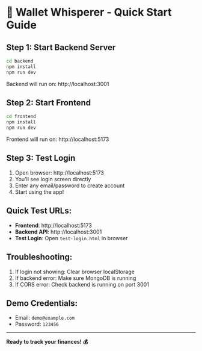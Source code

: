 # 🚀 Wallet Whisperer - Quick Start Guide

## Step 1: Start Backend Server
```bash
cd backend
npm install
npm run dev
```
Backend will run on: http://localhost:3001

## Step 2: Start Frontend
```bash
cd frontend  
npm install
npm run dev
```
Frontend will run on: http://localhost:5173

## Step 3: Test Login
1. Open browser: http://localhost:5173
2. You'll see login screen directly
3. Enter any email/password to create account
4. Start using the app!

## Quick Test URLs:
- **Frontend**: http://localhost:5173
- **Backend API**: http://localhost:3001
- **Test Login**: Open `test-login.html` in browser

## Troubleshooting:
1. If login not showing: Clear browser localStorage
2. If backend error: Make sure MongoDB is running
3. If CORS error: Check backend is running on port 3001

## Demo Credentials:
- Email: `demo@example.com`
- Password: `123456`

---
**Ready to track your finances! 💰**